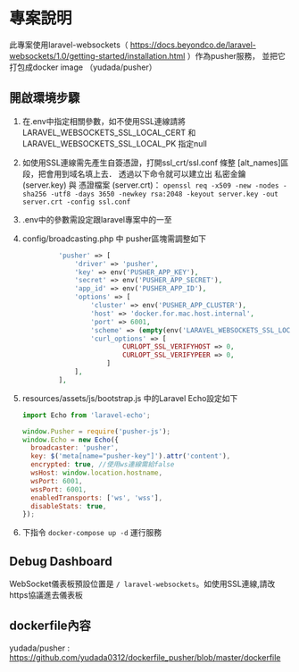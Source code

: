 # 專案說明
此專案使用laravel-websockets（ https://docs.beyondco.de/laravel-websockets/1.0/getting-started/installation.html ）作為pusher服務，
並把它打包成docker image （yudada/pusher）
## 開啟環境步驟

1. 在.env中指定相關參數，如不使用SSL連線請將LARAVEL_WEBSOCKETS_SSL_LOCAL_CERT 和 LARAVEL_WEBSOCKETS_SSL_LOCAL_PK 指定null
2. 如使用SSL連線需先產生自簽憑證，打開ssl_crt/ssl.conf 條整 [alt_names]區段，把會用到域名填上去．
透過以下命令就可以建立出 私密金鑰 (server.key) 與 憑證檔案 (server.crt)：
`openssl req -x509 -new -nodes -sha256 -utf8 -days 3650 -newkey rsa:2048 -keyout server.key -out server.crt -config ssl.conf`
3. .env中的參數需設定跟laravel專案中的一至

4. config/broadcasting.php 中 pusher區塊需調整如下
   ```php
            'pusher' => [
                'driver' => 'pusher',
                'key' => env('PUSHER_APP_KEY'),
                'secret' => env('PUSHER_APP_SECRET'),
                'app_id' => env('PUSHER_APP_ID'),
                'options' => [
                    'cluster' => env('PUSHER_APP_CLUSTER'),
                    'host' => 'docker.for.mac.host.internal',
                    'port' => 6001,
                    'scheme' => (empty(env('LARAVEL_WEBSOCKETS_SSL_LOCAL_CERT')) && empty(env('LARAVEL_WEBSOCKETS_SSL_LOCAL_PK'))) ? 'http' : 'https',
                    'curl_options' => [
                            CURLOPT_SSL_VERIFYHOST => 0,
                            CURLOPT_SSL_VERIFYPEER => 0,
                        ]
                ],
            ],
    ```
5. resources/assets/js/bootstrap.js 中的Laravel Echo設定如下

    ```js
    import Echo from 'laravel-echo';
   
    window.Pusher = require('pusher-js');
    window.Echo = new Echo({
      broadcaster: 'pusher',
      key: $('meta[name="pusher-key"]').attr('content'),
      encrypted: true, //使用ws連線需給false
      wsHost: window.location.hostname,
      wsPort: 6001,
      wssPort: 6001,
      enabledTransports: ['ws', 'wss'],
      disableStats: true,
    });
   ```
   
6. 下指令 `docker-compose up -d` 運行服務

## Debug Dashboard

WebSocket儀表板預設位置是 `/ laravel-websockets`。如使用SSL連線,請改https協議進去儀表板

## dockerfile內容

yudada/pusher : https://github.com/yudada0312/dockerfile_pusher/blob/master/dockerfile